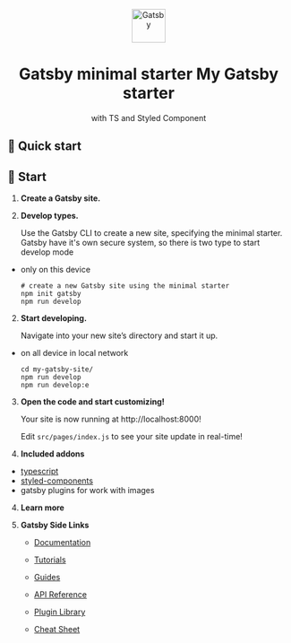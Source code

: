 <p align="center">
  <a href="https://www.gatsbyjs.com/?utm_source=starter&utm_medium=readme&utm_campaign=minimal-starter">
    <img alt="Gatsby" src="https://www.gatsbyjs.com/Gatsby-Monogram.svg" width="60" />
  </a>
</p>
<h1 align="center">
  Gatsby minimal starter
  My Gatsby starter
</h1>
<p align="center">with TS and Styled Component</p>

## 🚀 Quick start
## 🚀 Start

1.  **Create a Gatsby site.**
1.  **Develop types.**

    Use the Gatsby CLI to create a new site, specifying the minimal starter.
  Gatsby have it's own secure system, so there is two type to start develop mode

  * only on this device
    ```shell
    # create a new Gatsby site using the minimal starter
    npm init gatsby
    npm run develop
    ```

2.  **Start developing.**

    Navigate into your new site’s directory and start it up.

  * on all device in local network
    ```shell
    cd my-gatsby-site/
    npm run develop
    npm run develop:e
    ```

3.  **Open the code and start customizing!**

    Your site is now running at http://localhost:8000!

    Edit `src/pages/index.js` to see your site update in real-time!
2. **Included addons**
  * [typescript](https://github.com/microsoft/TypeScript)
  * [styled-components](https://github.com/styled-components/styled-components)
  * gatsby plugins for work with images

4.  **Learn more**
3.  **Gatsby Side Links**

    - [Documentation](https://www.gatsbyjs.com/docs/?utm_source=starter&utm_medium=readme&utm_campaign=minimal-starter)

    - [Tutorials](https://www.gatsbyjs.com/tutorial/?utm_source=starter&utm_medium=readme&utm_campaign=minimal-starter)
    - [Guides](https://www.gatsbyjs.com/tutorial/?utm_source=starter&utm_medium=readme&utm_campaign=minimal-starter)
    - [API Reference](https://www.gatsbyjs.com/docs/api-reference/?utm_source=starter&utm_medium=readme&utm_campaign=minimal-starter)
    - [Plugin Library](https://www.gatsbyjs.com/plugins?utm_source=starter&utm_medium=readme&utm_campaign=minimal-starter)
    - [Cheat Sheet](https://www.gatsbyjs.com/docs/cheat-sheet/?utm_source=starter&utm_medium=readme&utm_campaign=minimal-starter)

